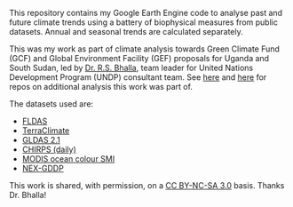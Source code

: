 This repository contains my Google Earth Engine code to analyse past and future climate trends using a battery of biophysical measures from public datasets. Annual and seasonal trends are calculated separately.

This was my work as part of climate analysis towards Green Climate Fund (GCF) and Global Environment Facility (GEF) proposals for Uganda and South Sudan, led by [Dr. R.S. Bhalla](www.feralindia.org/user/75), team leader for United Nations Development Program (UNDP) consultant team. See [here](https://gitlab.com/rsbhalla/beucips) and [here](https://gitlab.com/rsbhalla/wacral) for repos on additional analysis this work was part of.

The datasets used are:
* [FLDAS](https://developers.google.com/earth-engine/datasets/catalog/NASA_FLDAS_NOAH01_C_GL_M_V001)
* [TerraClimate](https://developers.google.com/earth-engine/datasets/catalog/IDAHO_EPSCOR_TERRACLIMATE)
* [GLDAS 2.1](https://developers.google.com/earth-engine/datasets/catalog/NASA_GLDAS_V021_NOAH_G025_T3H)
* [CHIRPS (daily)](https://developers.google.com/earth-engine/datasets/catalog/UCSB-CHG_CHIRPS_DAILY)
* [MODIS ocean colour SMI](https://developers.google.com/earth-engine/datasets/catalog/NASA_OCEANDATA_MODIS-Aqua_L3SMI)
* [NEX-GDDP](https://developers.google.com/earth-engine/datasets/catalog/NASA_NEX-GDDP)

This work is shared, with permission, on a [CC BY-NC-SA 3.0](https://creativecommons.org/licenses/by-nc-sa/3.0/) basis. Thanks Dr. Bhalla!
